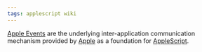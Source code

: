 ```yaml
---
tags: applescript wiki
---
```


[Apple Events](/wiki/Apple_Events) are the underlying inter-application communication mechanism provided by [Apple](/wiki/Apple) as a foundation for [AppleScript](/wiki/AppleScript).
